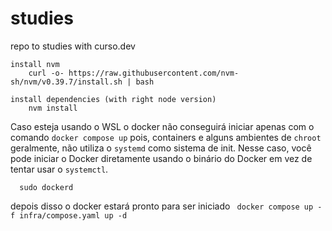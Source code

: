 # studies

repo to studies with curso.dev

```
install nvm
    curl -o- https://raw.githubusercontent.com/nvm-sh/nvm/v0.39.7/install.sh | bash

install dependencies (with right node version)
    nvm install
```

Caso esteja usando o WSL o docker não conseguirá iniciar apenas com o comando ``` docker compose up ``` pois, containers e alguns ambientes de ``chroot`` geralmente, não utiliza o ``systemd`` como sistema de init. Nesse caso, você pode iniciar o Docker diretamente usando o binário do Docker em vez de tentar usar o ``systemctl``.

```
  sudo dockerd
```

depois disso o docker estará pronto para ser iniciado ``` docker compose up -f infra/compose.yaml up -d```